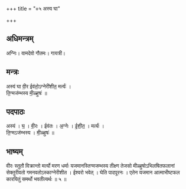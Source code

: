 +++
title = "०५ अस्य घा"

+++
## अधिमन्त्रम्
अग्निः। वामदेवो गौतमः। गायत्री।

## मन्त्रः
अस्य॑ घा वी॒र ईव॑तो॒ऽग्नेरी॑शीत॒ मर्त्यः॑ ।  
ति॒ग्मज॑म्भस्य मी॒ळ्हुषः॑ ॥

## पदपाठः
अस्य॑ । घ॒ । वी॒रः । ईव॑तः । अ॒ग्नेः । ई॒शी॒त॒ । मर्त्यः॑ ।  
ति॒ग्मऽज॑म्भस्य । मी॒ळ्हुषः॑ ॥

## भाष्यम्
वीरः स्तुतौ विक्रान्तो मर्त्यो मरण धर्माः यजमानस्तिग्मजम्भस्य तीक्ष्ण तेजसो मीळ्हुषोऽभिलषितफलानां सेक्तुरीवतो गमनवतोऽस्काग्नेरीशीत । ईश्वरो भवेत् । घेति पादपूरनः । एतेन यजमान आत्माभीष्टफल कारयितुं समर्थो भवतीत्यर्थः ॥ ५ ॥